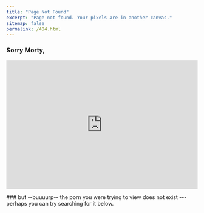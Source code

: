 ```yaml
---
title: "Page Not Found"
excerpt: "Page not found. Your pixels are in another canvas."
sitemap: false
permalink: /404.html
---
```


### Sorry Morty, 
<div style="width:100%;height:0;padding-bottom:67%;position:relative;"><iframe src="https://giphy.com/embed/XesbluNw5YMPS" width="100%" height="100%" style="position:absolute" frameBorder="0" class="giphy-embed" allowFullScreen></iframe></div><p><a href="https://giphy.com/gifs/style-nyan-sanchez-XesbluNw5YMPS"></a></p>
### but --buuuurp-- the porn you were trying to view does not exist --- perhaps you can try searching for it below.


<script type="text/javascript">
  var GOOG_FIXURL_LANG = 'en';
  var GOOG_FIXURL_SITE = '{{ site.url }}'
</script>
<script type="text/javascript"
  src="//linkhelp.clients.google.com/tbproxy/lh/wm/fixurl.js">
</script>
